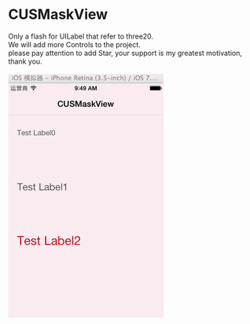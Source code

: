 CUSMaskView
===========

Only a flash for UILabel that refer to three20.<br>
We will add more Controls to the project.<br>
please pay attention to add Star, your support is my greatest motivation, thank you.<br>
<br>
![image](https://github.com/JJMM/CUSResources/raw/master/CUSMaskView.gif)
